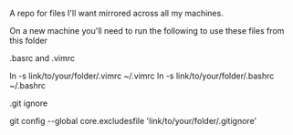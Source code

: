 A repo for files I'll want mirrored across all my machines.

On a new machine you'll need to run the following to use these files from this folder

.basrc and .vimrc

ln -s link/to/your/folder/.vimrc ~/.vimrc
ln -s link/to/your/folder/.bashrc ~/.bashrc

.git ignore

git config --global core.excludesfile 'link/to/your/folder/.gitignore'

